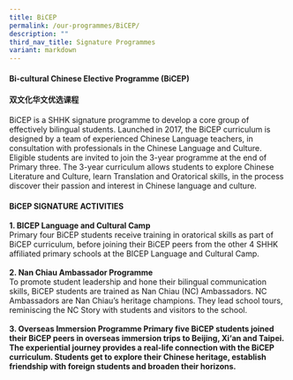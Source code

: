 ```yaml
---
title: BiCEP
permalink: /our-programmes/BiCEP/
description: ""
third_nav_title: Signature Programmes
variant: markdown
---
```

#### <b>Bi-cultural Chinese Elective Programme (BiCEP) 
#### 双文化华文优选课程</b>

BiCEP is a SHHK signature programme to develop a core group of effectively bilingual students. Launched in 2017, the BiCEP curriculum is designed by a team of experienced Chinese Language teachers, in consultation with professionals in the Chinese Language and Culture. 
Eligible students are invited to join the 3-year programme at the end of Primary three. The 3-year curriculum allows students to explore Chinese Literature and Culture, learn Translation and Oratorical skills, in the process discover their passion and interest in Chinese language and culture.

#### BiCEP SIGNATURE ACTIVITIES
<b>1. BICEP Language and Cultural Camp </b><br>
Primary four BiCEP students receive training in oratorical skills as part of BiCEP curriculum, before joining their BiCEP peers from the other 4 SHHK affiliated primary schools at the BICEP Language and Cultural Camp.<br><br>
<b>2. Nan Chiau Ambassador Programme </b><br>
To promote student leadership and hone their bilingual communication skills, BiCEP students are trained as Nan Chiau (NC) Ambassadors. NC Ambassadors are Nan Chiau’s heritage champions. They lead school tours, reminiscing the NC Story with students and visitors to the school.<br><br>
<b>3. Overseas Immersion Programme<b>
Primary five BiCEP students joined their BiCEP peers in overseas immersion trips to Beijing, Xi‘an and Taipei. The experiential journey provides a real-life connection with the BiCEP curriculum. Students get to explore their Chinese heritage, establish friendship with foreign students and broaden their horizons.
</b></b>
